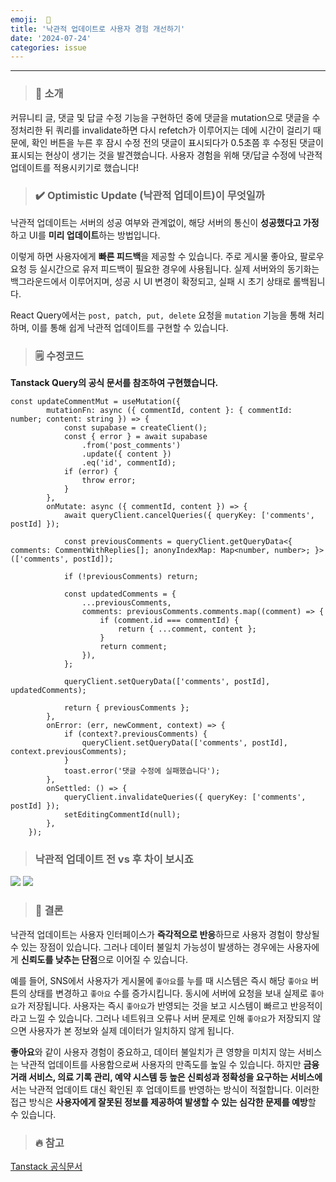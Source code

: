 ```yaml
---
emoji:  🍒
title: '낙관적 업데이트로 사용자 경험 개선하기'
date: '2024-07-24'
categories: issue
---
```


---

> ### 🙌 **소개**

커뮤니티 글, 댓글 및 답글 수정 기능을 구현하던 중에 댓글을 mutation으로 댓글을 수정처리한 뒤 쿼리를 invalidate하면 다시 refetch가 이루어지는 데에 시간이 걸리기 때문에, 확인 버튼을 누른 후 잠시 수정 전의 댓글이 표시되다가 0.5초쯤 후 수정된 댓글이 표시되는 현상이 생기는 것을 발견했습니다. 사용자 경험을 위해 댓/답글 수정에 낙관적 업데이트를 적용시키기로 했습니다!

> ### ✔️ **Optimistic Update (낙관적 업데이트)이 무엇일까**

낙관적 업데이트는 서버의 성공 여부와 관계없이, 해당 서버의 통신이 **성공했다고 가정**하고 UI를 **미리 업데이트**하는 방법입니다.

이렇게 하면 사용자에게 **빠른 피드백**을 제공할 수 있습니다. 주로 게시물 좋아요, 팔로우 요청 등 실시간으로 유저 피드백이 필요한 경우에 사용됩니다. 실제 서버와의 동기화는 백그라운드에서 이루어지며, 성공 시 UI 변경이 확정되고, 실패 시 초기 상태로 롤백됩니다.

React Query에서는 `post, patch, put, delete` 요청을 `mutation` 기능을 통해 처리하며, 이를 통해 쉽게 낙관적 업데이트를 구현할 수 있습니다.

> ### 🗒️ **수정코드**

**Tanstack Query의 공식 문서를 참조하여 구현했습니다.**

```
const updateCommentMut = useMutation({
		mutationFn: async ({ commentId, content }: { commentId: number; content: string }) => {
			const supabase = createClient();
			const { error } = await supabase
				.from('post_comments')
				.update({ content })
				.eq('id', commentId);
			if (error) {
				throw error;
			}
		},
		onMutate: async ({ commentId, content }) => {
			await queryClient.cancelQueries({ queryKey: ['comments', postId] });

			const previousComments = queryClient.getQueryData<{ comments: CommentWithReplies[]; anonyIndexMap: Map<number, number>; }>(['comments', postId]);

			if (!previousComments) return;

			const updatedComments = {
				...previousComments,
				comments: previousComments.comments.map((comment) => {
					if (comment.id === commentId) {
						return { ...comment, content };
					}
					return comment;
				}),
			};

			queryClient.setQueryData(['comments', postId], updatedComments);

			return { previousComments };
		},
		onError: (err, newComment, context) => {
			if (context?.previousComments) {
				queryClient.setQueryData(['comments', postId], context.previousComments);
			}
			toast.error('댓글 수정에 실패했습니다');
		},
		onSettled: () => {
			queryClient.invalidateQueries({ queryKey: ['comments', postId] });
			setEditingCommentId(null);
		},
	});
```

> ### **낙관적 업데이트 전 vs 후 차이 보시죠**

![](optimistic_updates전.gif)
![](optimistic_updates후.gif)

> ### 🔆 **결론**

낙관적 업데이트는 사용자 인터페이스가 **즉각적으로 반응**하므로 사용자 경험이 향상될 수 있는 장점이 있습니다. 그러나 데이터 불일치 가능성이 발생하는 경우에는 사용자에게 **신뢰도를 낮추는 단점**으로 이어질 수 있습니다.

예를 들어, SNS에서 사용자가 게시물에 `좋아요`를 누를 때 시스템은 즉시 해당 `좋아요` 버튼의 상태를 변경하고 `좋아요` 수를 증가시킵니다. 동시에 서버에 요청을 보내 실제로 `좋아요`가 저장됩니다. 사용자는 즉시 `좋아요`가 반영되는 것을 보고 시스템이 빠르고 반응적이라고 느낄 수 있습니다. 그러나 네트워크 오류나 서버 문제로 인해 `좋아요`가 저장되지 않으면 사용자가 본 정보와 실제 데이터가 일치하지 않게 됩니다.

**좋아요**와 같이 사용자 경험이 중요하고, 데이터 불일치가 큰 영향을 미치지 않는 서비스는 낙관적 업데이트를 사용함으로써 사용자의 만족도를 높일 수 있습니다. 하지만 **금융 거래 서비스, 의료 기록 관리, 예약 시스템 등 높은 신뢰성과 정확성을 요구하는 서비스에**서는 낙관적 업데이트 대신 확인된 후 업데이트를 반영하는 방식이 적절합니다. 이러한 접근 방식은 **사용자에게 잘못된 정보를 제공하여 발생할 수 있는 심각한 문제를 예방**할 수 있습니다.

> ### 🔥 **참고**

[Tanstack 공식문서](https://tanstack.com/query/latest/docs/framework/react/guides/optimistic-updates)
